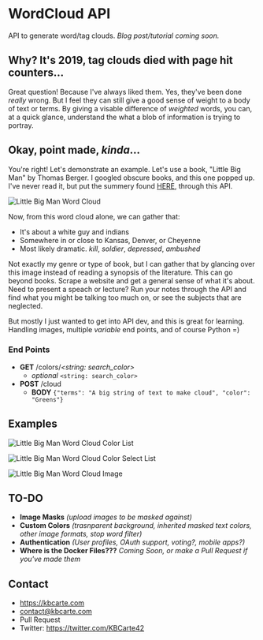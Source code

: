 # WordCloud API
API to generate word/tag clouds.
_Blog post/tutorial coming soon._

## Why? It's 2019, tag clouds died with page hit counters...
Great question! Because I've always liked them. Yes, they've been done _really_ wrong. But I feel they can still give a good sense of weight to a body of text or terms. By giving a visable difference of _weighted_ words, you can, at a quick glance, understand the what a blob of information is trying to portray.

## Okay, point made, _kinda_...
You're right! Let's demonstrate an example. Let's use a book, "Little Big Man" by Thomas Berger. I googled obscure books, and this one popped up. I've never read it, but put the summery found [HERE](http://www.bookrags.com/studyguide-little-big-man/), through this API.

![Little Big Man Word Cloud](https://kbcarte.com/wp-content/uploads/little_big_man_summery.jpeg)

Now, from this word cloud alone, we can gather that:
- It's about a white guy and indians
- Somewhere in or close to Kansas, Denver, or Cheyenne
- Most likely dramatic. _kill_, _soldier_, _depressed_, _ambushed_

Not exactly my genre or type of book, but I can gather that by glancing over this image instead of reading a synopsis of the literature. This can go beyond books. Scrape a website and get a general sense of what it's about. Need to present a speach or lecture? Run your notes through the API and find what you might be talking too much on, or see the subjects that are neglected.

But mostly I just wanted to get into API dev, and this is great for learning. Handling images, multiple _variable_ end points, and of course Python =)

### End Points
- **GET** /colors/_<string: search_color>_
    - _optional_ `<string: search_color>`
- **POST** /cloud
    - **BODY** `{"terms": "A big string of text to make cloud", "color": "Greens"}`

## Examples
![Little Big Man Word Cloud Color List](https://kbcarte.com/wp-content/uploads/postman_full_color_list.jpg)

![Little Big Man Word Cloud Color Select List](https://kbcarte.com/wp-content/uploads/postman_select_color_list.jpg)

![Little Big Man Word Cloud Image](https://kbcarte.com/wp-content/uploads/postman_post_words.jpg)

## TO-DO
- **Image Masks** _(upload images to be masked against)_
- **Custom Colors** _(trasnparent background, inherited masked text colors, other image formats, stop word filter)_
- **Authentication** _(User profiles, OAuth support, voting?, mobile apps?)_
- **Where is the Docker Files???** _Coming Soon, or make a Pull Request if you've made them_

## Contact
- https://kbcarte.com
- contact@kbcarte.com
- Pull Request
- Twitter: https://twitter.com/KBCarte42
